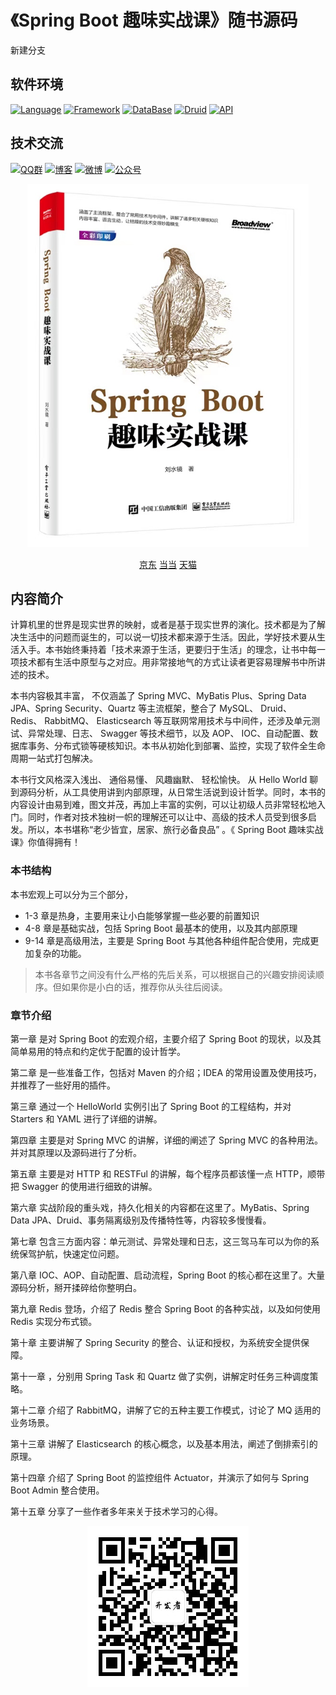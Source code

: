 # 《Spring Boot 趣味实战课》随书源码
新建分支

## 软件环境
[![Language](https://img.shields.io/badge/Language-Java_8-007396?color=orange&logo=java)](https://github.com/liushuijinger/spring-boot-book)
[![Framework](https://img.shields.io/badge/Framework-Spring_Boot_2.4.0-6DB33F?logo=spring)](https://github.com/liushuijinger/spring-boot-book)
[![DataBase](https://img.shields.io/badge/DataBase-MySQL-4479A1?logo=MySQL)](https://github.com/liushuijinger/spring-boot-book)
[![Druid](https://img.shields.io/badge/Pool-Druid-29F1FB?logo=Apache-Druid)](https://github.com/liushuijinger/spring-boot-book)
[![API](https://img.shields.io/badge/API-Swagger_2.8.0-85EA2D?logo=swagger)](https://github.com/liushuijinger/spring-boot-book)


## 技术交流
[![QQ群](https://img.shields.io/badge/QQ群-168965372-20B8E5?logo=Tencent-QQ&style=flat)](https://jq.qq.com/?_wv=1027&k=0UCkec2u)
[![博客](https://img.shields.io/badge/博客-我的博客-21759B?style=flat)](https://liushuijinger.blog.csdn.net)
[![微博](https://img.shields.io/badge/微博-@水镜不酷-E6162D?logo=Sina-Weibo&lstyle=flat)](https://weibo.com/liushuijinger)
[![公众号](https://img.shields.io/badge/公众号-做个开发者-07C160?logo=WeChat&lstyle=flat)](https://mp.weixin.qq.com/s/7Q9vb5R7chugkQ39kH6wqw)


<div align=center>
    <a href="https://item.jd.com/13724304.html">
        <img src="https://github.com/liushuijinger/spring-boot-book/blob/master/static/%E5%B0%81%E9%9D%A2.jpg?raw=true" width="450">
    </a>
</div>
<p align="center">
    <a href="https://item.jd.com/13724304.html">京东</a>
    <a href="http://product.dangdang.com/29397296.html">当当</a>
    <a href="https://detail.tmall.com/item.htm?id=673648646503">天猫</a>
</p>

## 内容简介

计算机里的世界是现实世界的映射，或者是基于现实世界的演化。技术都是为了解决生活中的问题而诞生的，可以说一切技术都来源于生活。因此，学好技术要从生活入手。本书始终秉持着「技术来源于生活，更要归于生活」的理念，让书中每一项技术都有生活中原型与之对应。用非常接地气的方式让读者更容易理解书中所讲述的技术。

本书内容极其丰富， 不仅涵盖了 Spring MVC、MyBatis Plus、Spring Data JPA、Spring Security、Quartz 等主流框架，整合了 MySQL、 Druid、 Redis、 RabbitMQ、 Elasticsearch 等互联网常用技术与中间件，还涉及单元测试、异常处理、日志、 Swagger 等技术细节，以及 AOP、 IOC、自动配置、数据库事务、分布式锁等硬核知识。本书从初始化到部署、监控，实现了软件全生命周期一站式打包解决。

本书行文风格深入浅出、 通俗易懂、 风趣幽默、 轻松愉快。 从 Hello World 聊到源码分析，从工具使用讲到内部原理，从日常生活说到设计哲学。同时，本书的内容设计由易到难，图文并茂，再加上丰富的实例，可以让初级人员非常轻松地入门。同时，作者对技术独树一帜的理解还可以让中、高级的技术人员受到很多启发。所以，本书堪称“老少皆宜，居家、旅行必备良品” 。《 Spring Boot 趣味实战课》你值得拥有！

### 本书结构

本书宏观上可以分为三个部分，

- 1-3 章是热身，主要用来让小白能够掌握一些必要的前置知识
- 4-8 章是基础实战，包括 Spring Boot 最基本的使用，以及其内部原理
- 9-14 章是高级用法，主要是 Spring Boot 与其他各种组件配合使用，完成更加复杂的功能。

> 本书各章节之间没有什么严格的先后关系，可以根据自己的兴趣安排阅读顺序。但如果你是小白的话，推荐你从头往后阅读。



### 章节介绍

第一章 是对 Spring Boot 的宏观介绍，主要介绍了 Spring Boot 的现状，以及其简单易用的特点和约定优于配置的设计哲学。

第二章 是一些准备工作，包括对 Maven 的介绍；IDEA 的常用设置及使用技巧，并推荐了一些好用的插件。

第三章 通过一个 HelloWorld 实例引出了 Spring Boot 的工程结构，并对 Starters 和 YAML 进行了详细的讲解。

第四章 主要是对 Spring MVC 的讲解，详细的阐述了 Spring MVC 的各种用法。并对其原理以及源码进行了分析。

第五章 主要是对 HTTP 和 RESTFul 的讲解，每个程序员都该懂一点 HTTP，顺带把 Swagger 的使用进行细致的讲解。

第六章 实战阶段的重头戏，持久化相关的内容都在这里了。MyBatis、Spring Data JPA、Druid、事务隔离级别及传播特性等，内容较多慢慢看。

第七章 包含三方面内容：单元测试、异常处理和日志，这三驾马车可以为你的系统保驾护航，快速定位问题。

第八章 IOC、AOP、自动配置、启动流程，Spring Boot 的核心都在这里了。大量源码分析，掰开揉碎给你整明白。

第九章 Redis 登场，介绍了 Redis 整合 Spring Boot 的各种实战，以及如何使用 Redis 实现分布式锁。

第十章 主要讲解了 Spring Security 的整合、认证和授权，为系统安全提供保障。

第十一章 ，分别用 Spring Task 和 Quartz 做了实例，讲解定时任务三种调度策略。

第十二章 介绍了 RabbitMQ，讲解了它的五种主要工作模式，讨论了 MQ 适用的业务场景。

第十三章 讲解了 Elasticsearch 的核心概念，以及基本用法，阐述了倒排索引的原理。

第十四章 介绍了 Spring Boot 的监控组件 Actuator，并演示了如何与 Spring Boot Admin 整合使用。

第十五章 分享了一些作者多年来关于技术学习的心得。

<div align=center>
<img src="https://github.com/liushuijinger/spring-boot-book/blob/master/static/%E5%85%AC%E4%BC%97%E5%8F%B7.jpg?raw=true">
</div>

